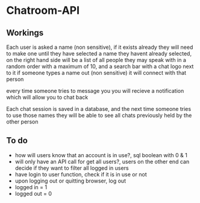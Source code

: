# Chatroom-API

## Workings

Each user is asked a name (non sensitive), if it exists already they will need to make one until they have selected a name they havent already selected,
on the right hand side will be a list of all people they may speak with in a random order with a maximum of 10, and a search bar with a chat logo next to it
if someone types a name out (non sensitive) it will connect with that person

every time someone tries to message you you will recieve a notification which will allow you to chat back

Each chat session is saved in a database, and the next time someone tries to use those names they will be able to see all chats previously held by the other
person

## To do

-   how will users know that an account is in use?, sql boolean with 0 & 1
-   will only have an API call for get all users?, users on the other end can decide if they want to filter all logged in users
-   have login to user function, check if it is in use or not
-   upon logging out or quitting browser, log out
-   logged in = 1
-   logged out = 0
